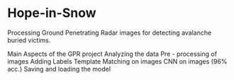# Hope-in-Snow
Processing Ground Penetrating Radar images for detecting avalanche buried victims.


Main Aspects of the GPR project
Analyzing the data
Pre - processing of images
Adding Labels
Template Matching on images
CNN on images (96% acc.)
Saving and loading the model

